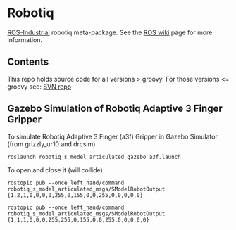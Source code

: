 # Robotiq

[ROS-Industrial][] robotiq meta-package.  See the [ROS wiki][] page for more information.  

## Contents

This repo holds source code for all versions > groovy. For those versions <= groovy see: [SVN repo][]

[ROS-Industrial]: http://www.ros.org/wiki/Industrial
[ROS wiki]: http://ros.org/wiki/robotiq
[SVN repo]: https://code.google.com/p/swri-ros-pkg/source/browse

## Gazebo Simulation of Robotiq Adaptive 3 Finger Gripper

To simulate Robotiq Adaptive 3 Finger (a3f) Gripper in Gazebo Simulator (from grizzly_ur10 and drcsim)

```
roslaunch robotiq_s_model_articulated_gazebo a3f.launch
```

To open and close it (will collide)

```
rostopic pub --once left_hand/command robotiq_s_model_articulated_msgs/SModelRobotOutput {1,2,1,0,0,0,0,255,0,155,0,0,255,0,0,0,0,0}

rostopic pub --once left_hand/command robotiq_s_model_articulated_msgs/SModelRobotOutput {1,1,1,0,0,0,255,255,0,155,0,0,255,0,0,0,0,0}
```
